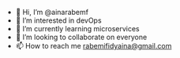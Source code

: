 - 👋 Hi, I’m @ainarabemf
- 👀 I’m interested in devOps
- 🌱 I’m currently learning microservices
- 💞️ I’m looking to collaborate on everyone
- 📫 How to reach me rabemifidyaina@gmail.com

<!---
ainarabemf/ainarabemf is a ✨ special ✨ repository because its `README.md` (this file) appears on your GitHub profile.
You can click the Preview link to take a look at your changes.
--->
